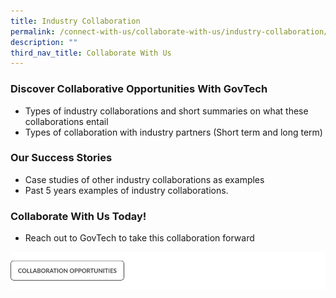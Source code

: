 ```yaml
---
title: Industry Collaboration
permalink: /connect-with-us/collaborate-with-us/industry-collaboration/
description: ""
third_nav_title: Collaborate With Us
---
```

### **Discover Collaborative Opportunities With GovTech**

* Types of industry collaborations and short summaries on what these collaborations entail 
* Types of collaboration with industry partners (Short term and long term)

### **Our Success Stories**
* Case studies of other industry collaborations as examples 
* Past 5 years examples of industry collaborations.

### **Collaborate With Us Today!**
* Reach out to GovTech to take this collaboration forward

![](/images/collaborate%20cta.png)